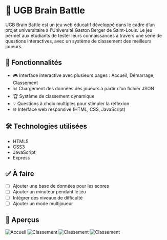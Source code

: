 # 🧠 UGB Brain Battle

UGB Brain Battle est un jeu web éducatif développé dans le cadre d’un projet universitaire à l'Université Gaston Berger de Saint-Louis. Le jeu permet aux étudiants de tester leurs connaissances à travers une série de questions interactives, avec un système de classement des meilleurs joueurs.

## 🚀 Fonctionnalités

- 🎮 Interface interactive avec plusieurs pages : Accueil, Démarrage, Classement
- 📊 Chargement des données des joueurs à partir d’un fichier JSON
- 🏆 Système de classement dynamique
- 💡 Questions à choix multiples pour stimuler la réflexion
- 🌐 Interface web responsive (HTML, CSS, JavaScript)

## 🛠️ Technologies utilisées

- HTML5
- CSS3
- JavaScript 
- Express

## ✅ À faire

- [ ] Ajouter une base de données pour les scores
- [ ] Ajouter un minuteur pendant le jeu
- [ ] Intégrer des niveaux de difficulté
- [ ] Ajouter un mode multijoueur

## 📸 Aperçus


![Accueil](screenshots/home.png) 
![Classement](screenshots/ranking.png)
![Classement](screenshots/quiz.png)
![Classement](screenshots/start.png)




